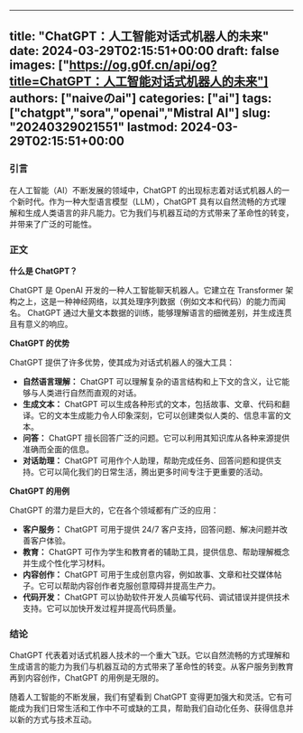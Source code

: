 
---
title: "ChatGPT：人工智能对话式机器人的未来"
date: 2024-03-29T02:15:51+00:00
draft: false
images: ["https://og.g0f.cn/api/og?title=ChatGPT：人工智能对话式机器人的未来"]
authors: ["naiveのai"]
categories: ["ai"]
tags: ["chatgpt","sora","openai","Mistral AI"]
slug: "20240329021551"
lastmod: 2024-03-29T02:15:51+00:00
---
### 引言

在人工智能（AI）不断发展的领域中，ChatGPT 的出现标志着对话式机器人的一个新时代。作为一种大型语言模型（LLM），ChatGPT 具有以自然流畅的方式理解和生成人类语言的非凡能力。它为我们与机器互动的方式带来了革命性的转变，并带来了广泛的可能性。

### 正文

**什么是 ChatGPT？**

ChatGPT 是 OpenAI 开发的一种人工智能聊天机器人。它建立在 Transformer 架构之上，这是一种神经网络，以其处理序列数据（例如文本和代码）的能力而闻名。 ChatGPT 通过大量文本数据的训练，能够理解语言的细微差别，并生成连贯且有意义的响应。

**ChatGPT 的优势**

ChatGPT 提供了许多优势，使其成为对话式机器人的强大工具：

* **自然语言理解：** ChatGPT 可以理解复杂的语言结构和上下文的含义，让它能够与人类进行自然而直观的对话。
* **生成文本：** ChatGPT 可以生成各种形式的文本，包括故事、文章、代码和翻译。它的文本生成能力令人印象深刻，它可以创建类似人类的、信息丰富的文本。
* **问答：** ChatGPT 擅长回答广泛的问题。它可以利用其知识库从各种来源提供准确而全面的信息。
* **对话助理：** ChatGPT 可用作个人助理，帮助完成任务、回答问题和提供支持。它可以简化我们的日常生活，腾出更多时间专注于更重要的活动。

**ChatGPT 的用例**

ChatGPT 的潜力是巨大的，它在各个领域都有广泛的应用：

* **客户服务：** ChatGPT 可用于提供 24/7 客户支持，回答问题、解决问题并改善客户体验。
* **教育：** ChatGPT 可作为学生和教育者的辅助工具，提供信息、帮助理解概念并生成个性化学习材料。
* **内容创作：** ChatGPT 可用于生成创意内容，例如故事、文章和社交媒体帖子。它可以帮助内容创作者克服创意障碍并提高生产力。
* **代码开发：** ChatGPT 可以协助软件开发人员编写代码、调试错误并提供技术支持。它可以加快开发过程并提高代码质量。

### 结论

ChatGPT 代表着对话式机器人技术的一个重大飞跃。它以自然流畅的方式理解和生成语言的能力为我们与机器互动的方式带来了革命性的转变。从客户服务到教育再到内容创作，ChatGPT 的用例是无限的。

随着人工智能的不断发展，我们有望看到 ChatGPT 变得更加强大和灵活。它有可能成为我们日常生活和工作中不可或缺的工具，帮助我们自动化任务、获得信息并以新的方式与技术互动。